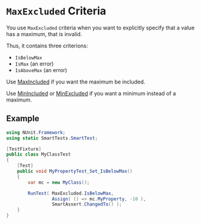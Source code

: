 # `MaxExcluded` Criteria

You use `MaxExcluded` criteria when you want to explicitly specify that a value has a maximum, that is invalid.

Thus, it contains three criterions:

* `IsBelowMax`
* `IsMax` (an error)
* `IsAboveMax` (an error)

Use [MaxIncluded](MaxIncluded.md) if you want the maximum be included.

Use [MinIncluded](MinIncluded.md) or [MinExcluded](MinExcluded.md) if you want a minimum instead of a maximum.

## Example

```C#
using NUnit.Framework;
using static SmartTests.SmartTest;

[TestFixture]
public class MyClassTest
{
    [Test]
    public void MyPropertyTest_Set_IsBelowMax()
    {
        var mc = new MyClass();

        RunTest( MaxExcluded.IsBelowMax,
                 Assign( () => mc.MyProperty, -10 ),
                 SmartAssert.ChangedTo() );
    }
}
```
